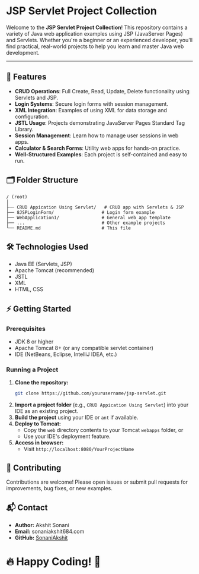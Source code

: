 # JSP Servlet Project Collection

Welcome to the **JSP Servlet Project Collection**! This repository contains a variety of Java web application examples using JSP (JavaServer Pages) and Servlets. Whether you're a beginner or an experienced developer, you'll find practical, real-world projects to help you learn and master Java web development.

---

## 🚀 Features

- **CRUD Operations**: Full Create, Read, Update, Delete functionality using Servlets and JSP.
- **Login Systems**: Secure login forms with session management.
- **XML Integration**: Examples of using XML for data storage and configuration.
- **JSTL Usage**: Projects demonstrating JavaServer Pages Standard Tag Library.
- **Session Management**: Learn how to manage user sessions in web apps.
- **Calculator & Search Forms**: Utility web apps for hands-on practice.
- **Well-Structured Examples**: Each project is self-contained and easy to run.


## 🗂️ Folder Structure

```
/ (root)
│
├── CRUD Appication Using Servlet/   # CRUD app with Servlets & JSP
├── 8JSPLoginForm/                  # Login form example
├── WebApplication1/                # General web app template
├── ...                             # Other example projects
└── README.md                       # This file
```


## 🛠️ Technologies Used

- Java EE (Servlets, JSP)
- Apache Tomcat (recommended)
- JSTL
- XML
- HTML, CSS


## ⚡ Getting Started

### Prerequisites
- JDK 8 or higher
- Apache Tomcat 8+ (or any compatible servlet container)
- IDE (NetBeans, Eclipse, IntelliJ IDEA, etc.)

### Running a Project
1. **Clone the repository:**
   ```bash
   git clone https://github.com/yourusername/jsp-servlet.git
   ```
2. **Import a project folder** (e.g., `CRUD Appication Using Servlet`) into your IDE as an existing project.
3. **Build the project** using your IDE or `ant` if available.
4. **Deploy to Tomcat:**
   - Copy the `web` directory contents to your Tomcat `webapps` folder, or
   - Use your IDE's deployment feature.
5. **Access in browser:**
   - Visit `http://localhost:8080/YourProjectName`


## 🤝 Contributing

Contributions are welcome! Please open issues or submit pull requests for improvements, bug fixes, or new examples.


## 📬 Contact

- **Author:** Akshit Sonani
- **Email:** sonaniakshit684.com
- **GitHub:** [SonaniAkshit](https://github.com/SonaniAkshit)

# 🔥 Happy Coding! 🚀
